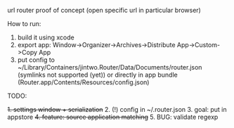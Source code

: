 url router proof of concept (open specific url in particular browser)

How to run:

1. build it using xcode
2. export app: Window->Organizer->Archives->Distribute App->Custom->Copy App
3. put config to ~/Library/Containers/jintwo.Router/Data/Documents/router.json (symlinks not supported (yet)) or directly in app bundle (Router.app/Contents/Resources/config.json)

TODO:

~~1. settings window + serialization~~
2. (!) config in ~/.router.json
3. goal: put in appstore
~~4. feature: source application matching~~
5. BUG: validate regexp
